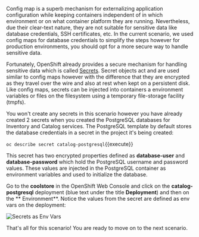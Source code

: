 Config map is a superb mechanism for externalizing application configuration while keeping 
containers independent of in which environment or on what container platform they are running. 
Nevertheless, due their clear-text nature, they are not suitable for sensitive data like 
database credentials, SSH certificates, etc. In the current scenario, we used config maps for database 
credentials to simplify the steps however for production environments, you should opt for a more 
secure way to handle sensitive data.

Fortunately, OpenShift already provides a secure mechanism for handling sensitive data which is 
called [Secrets](https://docs.openshift.com/container-platform/3.6/dev_guide/secrets.html). Secret objects act and are used 
similar to config maps however with the difference that they are encrypted as they travel over the wire 
and also at rest when kept on a persistent disk. Like config maps, secrets can be injected into 
containers a environment variables or files on the filesystem using a temporary file-storage 
facility (tmpfs).

You won't create any secrets in this scenario however you have already created 2 secrets when you created 
the PostgreSQL databases for Inventory and Catalog services. The PostgreSQL template by default stores 
the database credentials in a secret in the project it's being created:

`oc describe secret catalog-postgresql`{{execute}}

This secret has two encrypted properties defined as **database-user** and **database-password** which hold 
the PostgreSQL username and password values. These values are injected in the PostgreSQL container as 
environment variables and used to initialize the database.

Go to the **coolstore** in the OpenShift Web Console and click on the **catalog-postgresql**
deployment (blue text under the title **Deployment**) and then on the ** Environment**. Notice the values 
from the secret are defined as env vars on the deployment:

![Secrets as Env Vars](https://katacoda.com/openshift-roadshow/assets/config-psql-secret.png)

That's all for this scenario! You are ready to move on to the next scenario.